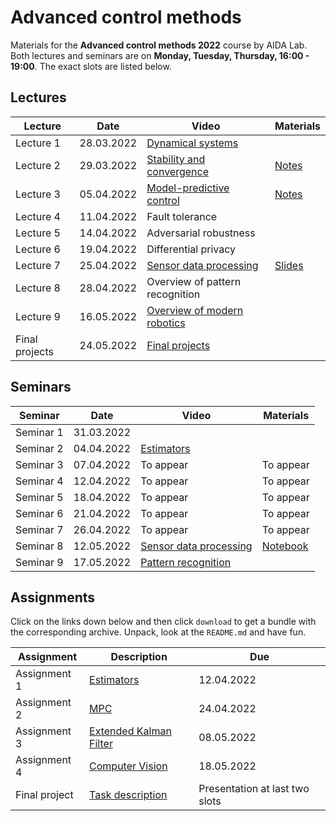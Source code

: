 # Advanced control methods

Materials for the **Advanced control methods 2022** course by AIDA Lab. Both lectures and seminars are on **Monday, Tuesday, Thursday, 16:00 - 19:00**. The exact slots are listed below.

## Lectures

Lecture | Date | Video | Materials | 
| ----- |  -----|  ----- | ------ | 
| Lecture 1 | 28.03.2022|[Dynamical systems](https://youtu.be/R-a1teXpf8E)|  |
| Lecture 2 | 29.03.2022|[Stability and convergence](https://www.youtube.com/watch?v=ucn2sFBkzSw)| [Notes](./lectures/lec-2/acm2022-lec2-slides-ann.pdf) |
| Lecture 3 | 05.04.2022 |[Model-predictive control](https://youtu.be/nL8t5qMr6mE)|[Notes](./lectures/lec-3/ACM2022-lec3-class_220405_175116.pdf)| 
| Lecture 4 | 11.04.2022 |Fault tolerance||
| Lecture 5 | 14.04.2022 |Adversarial robustness|| 
| Lecture 6 | 19.04.2022 |Differential privacy|| 
| Lecture 7 | 25.04.2022 |[Sensor data processing](https://youtu.be/P-ACsbrfWcQ)|[Slides](./lectures/lec-7/acm-2022-lec-7.pdf)| 
| Lecture 8 | 28.04.2022 |Overview of pattern recognition|| 
| Lecture 9 | 16.05.2022 |[Overview of modern robotics](https://youtu.be/Hb5GlTFRx9I)||
| Final projects | 24.05.2022 |[Final projects](https://www.youtube.com/watch?v=YDHvtfXf-ks)||

## Seminars 

Seminar     | Date  | Video |Materials |
| -----     | ------| ------ | ----- | 
| Seminar 1 | 31.03.2022 |  |  |
| Seminar 2 | 04.04.2022 | [Estimators](https://youtu.be/9z7Yh1QQAFI) |  |
| Seminar 3 | 07.04.2022 | To appear | To appear |  
| Seminar 4 | 12.04.2022 | To appear | To appear | 
| Seminar 5 | 18.04.2022 | To appear | To appear | 
| Seminar 6 | 21.04.2022 | To appear | To appear |
| Seminar 7 | 26.04.2022 | To appear | To appear | 
| Seminar 8 | 12.05.2022 | [Sensor data processing](https://youtu.be/TKnvRyMqSI4) | [Notebook](./seminars/sem-8/acm-2022-sem8-vision.ipynb) | 
| Seminar 9 | 17.05.2022 | [Pattern recognition](https://youtu.be/TsZV3oi-FG4) |  | 

## Assignments

Click on the links down below and then click `download` to get a bundle with the corresponding archive.
Unpack, look at the `README.md` and have fun.

Assignment      | Description | Due | 
| -----         | ------      |  ------ | 
| Assignment 1  | [Estimators](./assignments/asgn-1/asgn-1.zip) |  12.04.2022 | 
| Assignment 2  | [MPC](./assignments/asgn-2/asgn-2.zip) | 24.04.2022 | 
| Assignment 3  | [Extended Kalman Filter]((./assignments/asgn-3/asgn-3.zip)) |  08.05.2022 |
| Assignment 4  | [Computer Vision](./assignments/asgn-4/asgn-4.zip)|  18.05.2022 |
| Final project | [Task description](./assignments/final-project-task-description.txt) | Presentation at last two slots |

